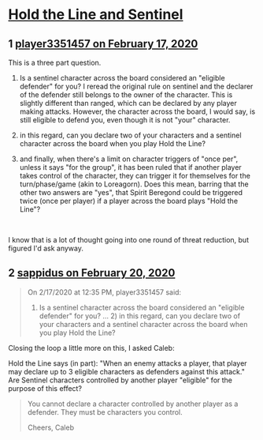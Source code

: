 # [Hold the Line and Sentinel](https://community.fantasyflightgames.com/topic/305911-hold-the-line-and-sentinel/)

## 1 [player3351457 on February 17, 2020](https://community.fantasyflightgames.com/topic/305911-hold-the-line-and-sentinel/?do=findComment&comment=3895910)

This is a three part question.

1) Is a sentinel character across the board considered an "eligible defender" for you? I reread the original rule on sentinel and the declarer of the defender still belongs to the owner of the character. This is slightly different than ranged, which can be declared by any player making attacks. However, the character across the board, I would say, is still eligible to defend you, even though it is not "your" character.

2) in this regard, can you declare two of your characters and a sentinel character across the board when you play Hold the Line?

3) and finally, when there's a limit on character triggers of "once per", unless it says "for the group", it has been ruled that if another player takes control of the character, they can trigger it for themselves for the turn/phase/game (akin to Loreagorn). Does this mean, barring that the other two answers are "yes", that Spirit Beregond could be triggered twice (once per player) if a player across the board plays "Hold the Line"?

 

I know that is a lot of thought going into one round of threat reduction, but figured I'd ask anyway.

## 2 [sappidus on February 20, 2020](https://community.fantasyflightgames.com/topic/305911-hold-the-line-and-sentinel/?do=findComment&comment=3898975)

> On 2/17/2020 at 12:35 PM, player3351457 said:
> 
> 1) Is a sentinel character across the board considered an "eligible defender" for you? … 2) in this regard, can you declare two of your characters and a sentinel character across the board when you play Hold the Line?

Closing the loop a little more on this, I asked Caleb:

Hold the Line says (in part): "When an enemy attacks a player, that player may declare up to 3 eligible characters as defenders against this attack." Are Sentinel characters controlled by another player "eligible" for the purpose of this effect?



> You cannot declare a character controlled by another player as a defender. They must be characters you control.
> 
> Cheers, Caleb



